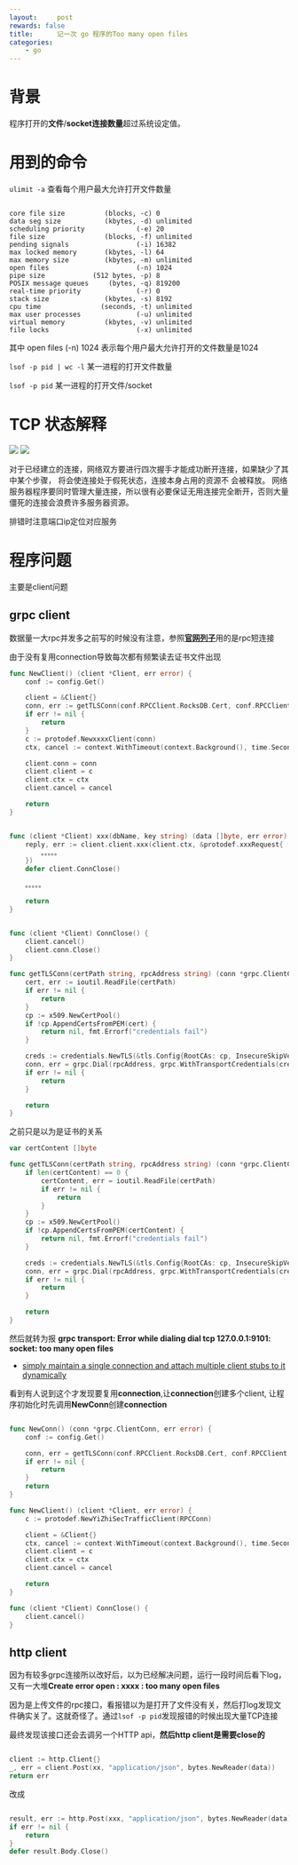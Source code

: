 ```yaml
---
layout:     post
rewards: false
title:      记一次 go 程序的Too many open files
categories:
    - go
---
```


# 背景

程序打开的**文件**/**socket连接数量**超过系统设定值。


# 用到的命令  

`ulimit -a` 查看每个用户最大允许打开文件数量

```

core file size          (blocks, -c) 0
data seg size           (kbytes, -d) unlimited
scheduling priority             (-e) 20
file size               (blocks, -f) unlimited
pending signals                 (-i) 16382
max locked memory       (kbytes, -l) 64
max memory size         (kbytes, -m) unlimited
open files                      (-n) 1024
pipe size            (512 bytes, -p) 8
POSIX message queues     (bytes, -q) 819200
real-time priority              (-r) 0
stack size              (kbytes, -s) 8192
cpu time               (seconds, -t) unlimited
max user processes              (-u) unlimited
virtual memory          (kbytes, -v) unlimited
file locks                      (-x) unlimited
```

其中 open files (-n) 1024 表示每个用户最大允许打开的文件数量是1024




`lsof -p pid | wc -l` 某一进程的打开文件数量



`lsof -p pid` 某一进程的打开文件/socket


# TCP 状态解释

![](https://tva1.sinaimg.cn/large/006tKfTcgy1g1kl4m77guj31860meq3z.jpg)
![](https://tva3.sinaimg.cn/large/006tKfTcgy1g1kl4x2guzj314s0mwdh6.jpg)

对于已经建立的连接，网络双方要进行四次握手才能成功断开连接，如果缺少了其中某个步骤，
将会使连接处于假死状态，连接本身占用的资源不 会被释放。
网络服务器程序要同时管理大量连接，所以很有必要保证无用连接完全断开，否则大量僵死的连接会浪费许多服务器资源。

排错时注意端口ip定位对应服务


# 程序问题

主要是client问题

## grpc client

数据量一大rpc并发多之前写的时候没有注意，参照[**官网列子**](https://github.com/grpc/grpc-go/blob/master/examples/helloworld/greeter_client/main.go)用的是rpc短连接

由于没有复用connection导致每次都有频繁读去证书文件出现

```go
func NewClient() (client *Client, err error) {
	conf := config.Get()

	client = &Client{}
	conn, err := getTLSConn(conf.RPCClient.RocksDB.Cert, conf.RPCClient.RocksDB.Address)
	if err != nil {
		return
	}
	c := protodef.NewxxxxClient(conn)
	ctx, cancel := context.WithTimeout(context.Background(), time.Second*5)

	client.conn = conn
	client.client = c
	client.ctx = ctx
	client.cancel = cancel

	return
}


func (client *Client) xxx(dbName, key string) (data []byte, err error) {
	reply, err := client.client.xxx(client.ctx, &protodef.xxxRequest{
	    。。。。。
	})
	defer client.ConnClose()

    。。。。。

	return
}


func (client *Client) ConnClose() {
	client.cancel()
	client.conn.Close()
}

func getTLSConn(certPath string, rpcAddress string) (conn *grpc.ClientConn, err error) {
	cert, err := ioutil.ReadFile(certPath)
	if err != nil {
		return
	}
	cp := x509.NewCertPool()
	if !cp.AppendCertsFromPEM(cert) {
		return nil, fmt.Errorf("credentials fail")
	}

	creds := credentials.NewTLS(&tls.Config{RootCAs: cp, InsecureSkipVerify: true})
	conn, err = grpc.Dial(rpcAddress, grpc.WithTransportCredentials(creds))
	if err != nil {
		return
	}

	return
}
```

之前只是以为是证书的关系

```go
var certContent []byte

func getTLSConn(certPath string, rpcAddress string) (conn *grpc.ClientConn, err error) {
	if len(certContent) == 0 {
		certContent, err = ioutil.ReadFile(certPath)
		if err != nil {
			return
		}
	}
	cp := x509.NewCertPool()
	if !cp.AppendCertsFromPEM(certContent) {
		return nil, fmt.Errorf("credentials fail")
	}

	creds := credentials.NewTLS(&tls.Config{RootCAs: cp, InsecureSkipVerify: true})
	conn, err = grpc.Dial(rpcAddress, grpc.WithTransportCredentials(creds))
	if err != nil {
		return
	}

	return
}
```

然后就转为报 **grpc transport: Error while dialing dial tcp 127.0.0.1:9101: socket: too many open files**

- [simply maintain a single connection and attach multiple client stubs to it dynamically](https://github.com/grpc/grpc-go/issues/682)

看到有人说到这个才发现要复用**connection**,让**connection**创建多个client, 让程序初始化时先调用**NewConn**创建**connection**

```go

func NewConn() (conn *grpc.ClientConn, err error) {
	conf := config.Get()

	conn, err = getTLSConn(conf.RPCClient.RocksDB.Cert, conf.RPCClient.RocksDB.Address)
	if err != nil {
		return
	}
	return
}

func NewClient() (client *Client, err error) {
	c := protodef.NewYiZhiSecTrafficClient(RPCConn)

	client = &Client{}
	ctx, cancel := context.WithTimeout(context.Background(), time.Second*5)
	client.client = c
	client.ctx = ctx
	client.cancel = cancel

	return
}

func (client *Client) ConnClose() {
	client.cancel()
}

```

## http client

因为有较多grpc连接所以改好后，以为已经解决问题，运行一段时间后看下log，又有一大堆**Create error open : xxxx : too many open files**


因为是上传文件的rpc接口，看报错以为是打开了文件没有关，然后打log发现文件确实关了。这就奇怪了。通过`lsof -p pid`发现报错的时候出现大量TCP连接


最终发现该接口还会去调另一个HTTP api，**然后http client是需要close的**

```go

client := http.Client{}
_, err = client.Post(xx, "application/json", bytes.NewReader(data))
return err
```

改成

```go

result, err := http.Post(xxx, "application/json", bytes.NewReader(data))
if err != nil {
    return
}
defer result.Body.Close()


```